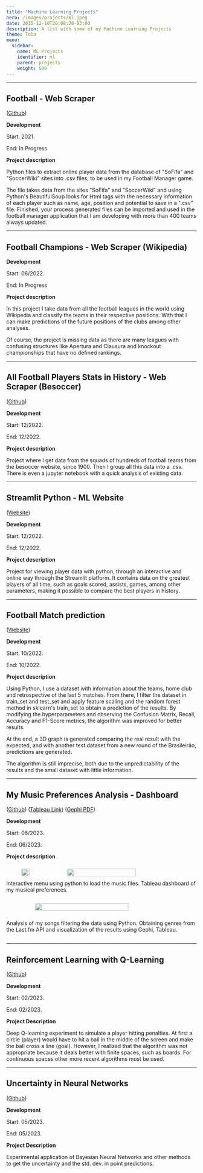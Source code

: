 ```yaml
---
title: "Machine Learning Projects"
hero: /images/projects/ml.jpeg
date: 2015-12-10T20:08:28-03:00
description: A list with some of my Machine Learning Projects
theme: Toha
menu:
  sidebar:
    name: ML Projects
    identifier: ml
    parent: projects
    weight: 500
---
```



<!-- ########################################################################################################### -->
<hr> <!-- Divider line -->

Football - Web Scraper
----------------------
([Github](https://github.com/Marcos14Almeida/FIFA_data_scrapper))

**Development**

Start: 2021.

End: In Progress

**Project description**

Python files to extract online player data from the database of "SoFifa" and "SoccerWiki" sites into .csv files, to be used in my Football Manager game.

The file takes data from the sites "SoFifa" and "SoccerWiki" and using Python's BeautifulSoup looks for Html tags with the necessary information of each player such as name, age, position and potential to save in a ".csv" file. Finished, your process generated files can be imported and used in the football manager application that I am developing with more than 400 teams always updated.

<!-- ########################################################################################################### -->
<hr> <!-- Divider line -->

Football Champions - Web Scraper (Wikipedia)
--------------------------------------------

**Development**

Start: 06/2022.

End: In Progress

**Project description**

In this project I take data from all the football leagues in the world using Wikipedia and classify the teams in their respective positions. With that I can make predictions of the future positions of the clubs among other analyses.

Of course, the project is missing data as there are many leagues with confusing structures like Apertura and Clausura and knockout championships that have no defined rankings.


<!-- ########################################################################################################### -->
<hr> <!-- Divider line -->

All Football Players Stats in History - Web Scraper (Besoccer)
--------------------------------------------------------------
([Github](https://github.com/Marcos14Almeida/all_players_history))

**Development**

Start: 12/2022.

End: 12/2022.

**Project description**

Project where I get data from the squads of hundreds of football teams from the besoccer website, since 1900. Then I group all this data into a .csv. There is even a jupyter notebook with a quick analysis of existing data.

<!-- ########################################################################################################### -->
<hr> <!-- Divider line -->

Streamlit Python - ML Website
-----------------------------
([Website](https://marcos14almeida-streamlit-jogadores-streamlit-oeufdv.streamlit.app/))

**Development**

Start: 12/2022.

End: 12/2022.

**Project description**

Project for viewing player data with python, through an interactive and online way through the Streamlit platform. It contains data on the greatest players of all time, such as goals scored, assists, games, among other parameters, making it possible to compare the best players in history.


<!-- ########################################################################################################### -->
<hr> <!-- Divider line -->

Football Match prediction
-------------------------
([Website](https://github.com/Marcos14Almeida/prev_futebol))

**Development**

Start: 10/2022.

End: 10/2022.

**Project description**

Using Python, I use a dataset with information about the teams, home club and retrospective of the last 5 matches. From there, I filter the dataset in train_set and test_set and apply feature scaling and the random forest method in sklearn's train_set to obtain a prediction of the results. By modifying the hyperparameters and observing the Confusion Matrix, Recall, Accuracy and F1-Score metrics, the algorithm was improved for better results.

At the end, a 3D graph is generated comparing the real result with the expected, and with another test dataset from a new round of the Brasileirão, predictions are generated.

The algorithm is still imprecise, both due to the unpredictability of the results and the small dataset with little information.

<!-- ########################################################################################################### -->
<hr> <!-- Divider line -->

My Music Preferences Analysis - Dashboard
-----------------------------------------

([Github](https://github.com/Marcos14Almeida/my_music_analysis))
([Tableau Link](https://public.tableau.com/app/profile/marcos.p4585/viz/MyMusics/Painel1?publish=yes))
([Gephi PDF](https://github.com/Marcos14Almeida/my_music_analysis/blob/main/gephi/bands_graph_map.pdf))

**Development**

Start: 06/2023.

End: 06/2023.

**Project description**

<div style="display: flex; flex-direction: column;  align-items: center;">

  <div style="display: flex; flex-wrap: wrap; justify-content: center;">
  <img src="/mrcmarc/posts/projects/images/music/menu.jpg"  style="width: 20%; margin: 10px;">
  <img src="/mrcmarc/posts/projects/images/music/tableau_print.jpg"  style="width: 60%; margin: 10px;">
      <figcaption>Interactive menu using python to load the music files. Tableau dashboard of my musical preferences.</figcaption>
  </div>
  <br>
  
  <img src="/mrcmarc/posts/projects/images/music/print_gephi.jpg"  style="width: 70%; margin: 10px;">

Analysis of my songs filtering the data using Python. Obtaining genres from the Last.fm API and visualization of the results using Gephi, Tableau.

</div>


<!-- ########################################################################################################### -->
<hr> <!-- Divider line -->

Reinforcement Learning with Q-Learning
--------------------------------------

([Github](https://github.com/Marcos14Almeida/ball_qlearning))

**Development**

Start: 02/2023.

End: 02/2023.

**Project Description**

Deep Q-learning experiment to simulate a player hitting penalties. At first a circle (player) would have to hit a ball in the middle of the screen and make the ball cross a line (goal). However, I realized that the algorithm was not appropriate because it deals better with finite spaces, such as boards. For continuous spaces other more recent algorithms must be used.

<!-- ########################################################################################################### -->
<hr> <!-- Divider line -->

Uncertainty in Neural Networks
------------------------------
([Github](https://github.com/Marcos14Almeida/general_ml_python/tree/main/uncertainty/))

**Development**

Start: 05/2023.

End: 05/2023.

**Project Description**

Experimental application of Bayesian Neural Networks and other methods to get the uncertainty and the std. dev. in point predictions.
